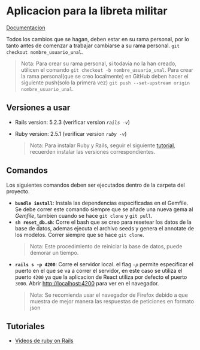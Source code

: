 # Aplicacion para la libreta militar
[Documentacion](https://grupoxdev.github.io/Ingesoft-2/)

Todos los cambios que se hagan, deben estar en su rama personal, por lo tanto antes de comenzar a trabajar cambiarse a su rama personal. `git checkout nombre_usuario_unal`.
>Nota: Para crear su rama personal, si todavia no la han creado, utilicen el comando `git checkout -b nombre_usuario_unal`. Para crear la rama personal(que se creo localmente) en GitHub deben hacer el siguiente push(solo la primera vez) `git push --set-upstream origin nombre_usuario_unal`.

## Versiones a usar

* Rails version: 5.2.3  (verificar version *`rails -v`*)
* Ruby version: 2.5.1   (verificar version *`ruby -v`*) 
  
  >Nota: Para instalar Ruby y Rails, seguir el siguiente [tutorial](https://gorails.com/setup/ubuntu/18.04), recuerden instalar las versiones correspondientes.

## Comandos
Los siguientes comandos deben ser ejecutados dentro de la carpeta del proyecto.
* **`bundle install`**: Instala las dependencias especificadas en el Gemfile. Se debe correr este comando siempre que se añade una nueva gema al *Gemfile*, tambien cuando se hace `git clone` y `git pull`.
* **`sh reset_db.sh`**: Corre el bash que se creo para resetear los datos de la base de datos, ademas ejecuta el archivo seeds y genera el annotate de los modelos. Correr siempre que se hace `git clone`.
  >Nota: Este procedimiento de reiniciar la base de datos, puede demorar un tiempo.
* **`rails s -p 4200`**: Corre el servidor local. el flag *`-p`* permite especificar el puerto en el que se va a correr el servidor, en este caso se utiliza el puerto `4200` ya que la aplicacion de React utiliza por defecto el puerto `3000`. Abrir [http://localhost:4200](http://localhost:4200) para ver en el navegador.
  >Nota: Se recomienda usar el navegador de Firefox debido a que muestra de mejor manera las respuestas de peticiones en formato json

## Tutoriales
* [Videos de ruby on Rails](https://drive.google.com/drive/folders/142-C7EJwuQdSCUuxz6RZ9rN-MHPNdJDt?usp=sharing)
